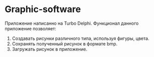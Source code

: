 # Graphic-software
Приложение написанно на Turbo Delphi.
Функционал данного приложение позволяет:
1. Создавать рисунки различного типа, используя фигуры, цвета.
2. Сохранять полученный рисунок в формате bmp.
3. Загружать рисунок в приложение. 
 

